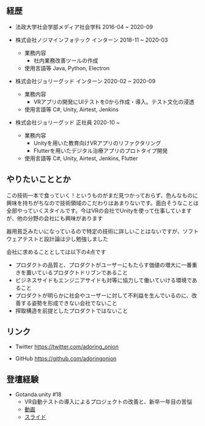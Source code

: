 ## 経歴

- 法政大学社会学部メディア社会学科 2016-04 ~ 2020-09

- 株式会社ノジマインフォテック インターン 2018-11 ~ 2020-03
  - 業務内容  
    - 社内業務改善ツールの作成
  - 使用言語等  Java, Python, Electron

- 株式会社ジョリーグッド インターン 2020-02 ~ 2020-09
  - 業務内容  
    - VRアプリの開発にUIテストを0から作成・導入。テスト文化の浸透
  - 使用言語等  C#, Unity, Airtest, Jenkins

- 株式会社ジョリーグッド 正社員 2020-10 ~
  - 業務内容  
    - Unityを用いた教育向けVRアプリのリファクタリング
    - Flutterを用いたデジタル治療アプリのプロトタイプ開発
  - 使用言語等  C#, Unity, Airtest, Jenkins, Flutter

## やりたいこととか

この技術一本で食っていく！というものがまだ見つかっておらず、色んなものに興味を持ちがちなので技術領域のこだわりはあまりないです。面白そうなことは全部やっていくスタイルです。今はVRの会社でUnityを使って仕事していますが、他の分野の会社にも興味があります

器用貧乏みたいになっているので特定の技術に詳しいことはないですが、ソフトウェアテストと設計論は少し勉強しました

会社に求めることとしては以下の4点です
- プロダクトの品質と、プロダクトがユーザーにもたらす価値の増大に一番重きを置いているプロダクトドリブンであること
- ビジネスサイドもエンジニアサイドも対等に協力して働いていける環境であること
- プロダクトが明らかに社会やユーザーに対して不利益を生んでいるのに、改善する姿勢を形成できない会社でないこと
- 搾取構造を前提としたプロダクトではないこと


## リンク

- Twitter https://twitter.com/adoring_onion

- GitHub https://github.com/adoringonion

## 登壇経験

- Gotanda.unity #18
  -  VR自動テストの導入によるプロジェクトの改善と、新卒一年目の苦悩
    - [動画](https://learning.unity3d.jp/7640/)
    - [スライド](https://www.slideshare.net/FumihitoMorita/vr-248567477)
